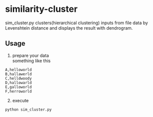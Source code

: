 # similarity-cluster
sim_cluster.py clusters(hierarchical clustering) inputs from file data by Levenshtein distance and displays the result with dendrogram.  
## Usage
1. prepare your data  
something like this  
```csv:dummydata.csv
A,helloworld
B,hallawerld
C,helldwoody
D,hallowarld
E,galloworld
F,herroworld
```
2. execute  
```
python sim_cluster.py
```